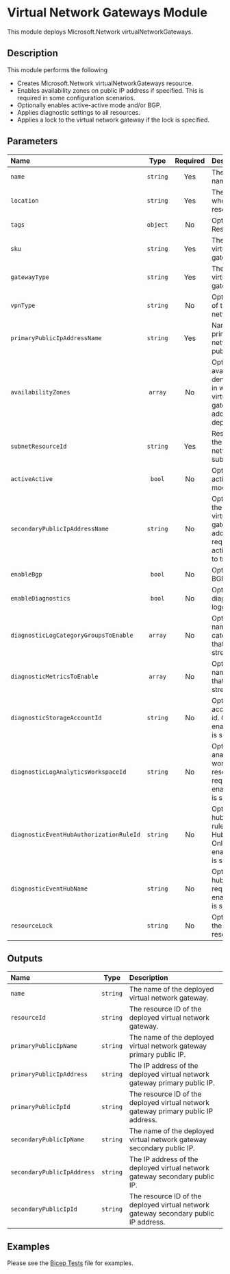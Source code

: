 # Virtual Network Gateways Module

This module deploys Microsoft.Network virtualNetworkGateways.

## Description

This module performs the following

- Creates Microsoft.Network virtualNetworkGateways resource.
- Enables availability zones on public IP address if specified. This is required in some configuration scenarios.
- Optionally enables active-active mode and/or BGP.
- Applies diagnostic settings to all resources.
- Applies a lock to the virtual network gateway if the lock is specified.

## Parameters

| Name                                    | Type     | Required | Description                                                                                                                         |
| :-------------------------------------- | :------: | :------: | :---------------------------------------------------------------------------------------------------------------------------------- |
| `name`                                  | `string` | Yes      | The resource name.                                                                                                                  |
| `location`                              | `string` | Yes      | The geo-location where the resource lives.                                                                                          |
| `tags`                                  | `object` | No       | Optional. Resource tags.                                                                                                            |
| `sku`                                   | `string` | Yes      | The sku of this virtual network gateway.                                                                                            |
| `gatewayType`                           | `string` | Yes      | The type of this virtual network gateway.                                                                                           |
| `vpnType`                               | `string` | No       | Optional. The type of this virtual network gateway.                                                                                 |
| `primaryPublicIpAddressName`            | `string` | Yes      | Name of the primary virtual network gateway public IP address.                                                                      |
| `availabilityZones`                     | `array`  | No       | Optional. A list of availability zones denoting the zone in which the virtual network gateway public IP address should be deployed. |
| `subnetResourceId`                      | `string` | Yes      | Resource ID of the virtual network gateway subnet.                                                                                  |
| `activeActive`                          | `bool`   | No       | Optional. Enable active-active mode.                                                                                                |
| `secondaryPublicIpAddressName`          | `string` | No       | Optional. Name of the secondary virtual network gateway public IP address. Only required when activeActive is set to true.          |
| `enableBgp`                             | `bool`   | No       | Optional. Enable BGP.                                                                                                               |
| `enableDiagnostics`                     | `bool`   | No       | Optional. Enable diagnostic logging.                                                                                                |
| `diagnosticLogCategoryGroupsToEnable`   | `array`  | No       | Optional. The name of log category groups that will be streamed.                                                                    |
| `diagnosticMetricsToEnable`             | `array`  | No       | Optional. The name of metrics that will be streamed.                                                                                |
| `diagnosticStorageAccountId`            | `string` | No       | Optional. Storage account resource id. Only required if enableDiagnostics is set to true.                                           |
| `diagnosticLogAnalyticsWorkspaceId`     | `string` | No       | Optional. Log analytics workspace resource id. Only required if enableDiagnostics is set to true.                                   |
| `diagnosticEventHubAuthorizationRuleId` | `string` | No       | Optional. Event hub authorization rule for the Event Hubs namespace. Only required if enableDiagnostics is set to true.             |
| `diagnosticEventHubName`                | `string` | No       | Optional. Event hub name. Only required if enableDiagnostics is set to true.                                                        |
| `resourceLock`                          | `string` | No       | Optional. Specify the type of resource lock.                                                                                        |

## Outputs

| Name                       | Type     | Description                                                                          |
| :------------------------- | :------: | :----------------------------------------------------------------------------------- |
| `name`                     | `string` | The name of the deployed virtual network gateway.                                    |
| `resourceId`               | `string` | The resource ID of the deployed virtual network gateway.                             |
| `primaryPublicIpName`      | `string` | The name of the deployed virtual network gateway primary public IP.                  |
| `primaryPublicIpAddress`   | `string` | The IP address of the deployed virtual network gateway primary public IP.            |
| `primaryPublicIpId`        | `string` | The resource ID of the deployed virtual network gateway primary public IP address.   |
| `secondaryPublicIpName`    | `string` | The name of the deployed virtual network gateway secondary public IP.                |
| `secondaryPublicIpAddress` | `string` | The IP address of the deployed virtual network gateway secondary public IP.          |
| `secondaryPublicIpId`      | `string` | The resource ID of the deployed virtual network gateway secondary public IP address. |

## Examples

Please see the [Bicep Tests](test/main.test.bicep) file for examples.